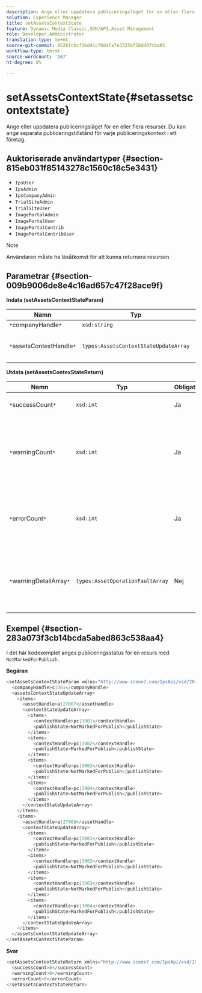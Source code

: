 ```yaml
---
description: Ange eller uppdatera publiceringsläget för en eller flera resurser. Du kan ange separata publiceringstillstånd för varje publiceringskontext i ett företag.
solution: Experience Manager
title: setAssetsContextState
feature: Dynamic Media Classic,SDK/API,Asset Management
role: Developer,Administrator
translation-type: tm+mt
source-git-commit: 052bfcbcf1bd4ccf60afa7e3325bf58dd07cba85
workflow-type: tm+mt
source-wordcount: '167'
ht-degree: 0%

---
```



# setAssetsContextState{#setassetscontextstate}

Ange eller uppdatera publiceringsläget för en eller flera resurser. Du kan ange separata publiceringstillstånd för varje publiceringskontext i ett företag.

## Auktoriserade användartyper {#section-815eb031f85143278c1560c18c5e3431}

* `IpsUser`
* `IpsAdmin`
* `IpsCompanyAdmin`
* `TrialSiteAdmin`
* `TrialSiteUser`
* `ImagePortalAdmin`
* `ImagePortalUser`
* `ImagePortalContrib`
* `ImagePortalContribUser`

>[!NOTE]
>
>Användaren måste ha läsåtkomst för att kunna returnera resursen.

## Parametrar {#section-009b9006de8e4c16ad657c47f28ace9f}

**Indata (setAssetsContextStateParam)**

| Namn | Typ | Obligatoriskt | Beskrivning |
|---|---|---|---|
| `*`companyHandle`*` | `xsd:string` | Ja | Handla till företaget. |
| `*`assetsContextHandle`*` | `types:AssetsContextStateUpdateArray` | Ja | En array med resurser och deras nya publiceringstillstånd. |

**Utdata (setAssetsContexStateReturn)**

| Namn | Typ | Obligatoriskt | Beskrivning |
|---|---|---|---|
| `*`successCount`*` | `xsd:int` | Ja | Antalet resurser har ändrats. |
| `*`warningCount`*` | `xsd:int` | Ja | Antalet varningar som genereras när åtgärden försökte ändra resurser. |
| `*`errorCount`*` | `xsd:int` | Ja | Antalet fel som genererades när åtgärden försökte ändra resurser. |
| `*`warningDetailArray`*` | `types:AssetOperationFaultArray` | Nej | Array med fel som genereras av resurser när åtgärden försökte ändra dem. |

## Exempel {#section-283a073f3cb14bcda5abed863c538aa4}

I det här kodexemplet anges publiceringsstatus för en resurs med `NotMarkedForPublish`.

**Begäran**

```java
<setAssetsContextStateParam xmlns="http://www.scene7.com/IpsApi/xsd/2011-11-04">
  <companyHandle>c|301</companyHandle>
  <assetsContextStateUpdateArray>
    <items>
      <assetHandle>a|27007</assetHandle>
      <contextStateUpdateArray>
        <items>
          <contextHandle>pc|3001</contextHandle>
          <publishState>NotMarkedForPublish</publishState>
        </items>
        <items>
          <contextHandle>pc|3002</contextHandle>
          <publishState>MarkedForPublish</publishState>
        </items>
        <items>
          <contextHandle>pc|3003</contextHandle>
          <publishState>NotMarkedForPublish</publishState>
        </items>
        <items>
          <contextHandle>pc|3004</contextHandle>
          <publishState>NotMarkedForPublish</publishState>
        </items>
      </contextStateUpdateArray>
    </items>
    <items>
      <assetHandle>a|27008</assetHandle>
      <contextStateUpdateArray>
        <items>
          <contextHandle>pc|3001</contextHandle>
          <publishState>MarkedForPublish</publishState>
        </items>
        <items>
          <contextHandle>pc|3002</contextHandle>
          <publishState>NotMarkedForPublish</publishState>
        </items>
        <items>
          <contextHandle>pc|3003</contextHandle>
          <publishState>NotMarkedForPublish</publishState>
        </items>
        <items>
          <contextHandle>pc|3004</contextHandle>
          <publishState>MarkedForPublish</publishState>
        </items>
      </contextStateUpdateArray>
    </items>
  </assetsContextStateUpdateArray>
</setAssetsContextStateParam>
```

**Svar**

```java
<setAssetsContextStateReturn xmlns="http://www.scene7.com/IpsApi/xsd/2011-11-04-beta">
  <successCount>8</successCount>
  <warningCount>0</warningCount>
  <errorCount>0</errorCount>
</setAssetsContextStateReturn>
```

